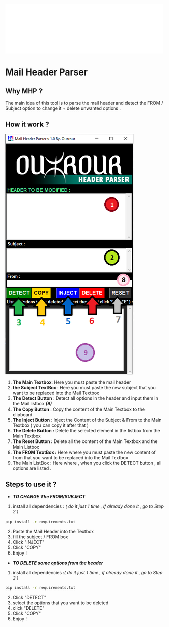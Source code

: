 ![By.Ouzrour](/logo.png)
# Mail Header Parser
## Why MHP ?
The main idea of this tool is to parse the mail header and detect the FROM / Subject option to change it + delete unwanted options .
## How it work ?
![ScreenShot](/screenshot.png)
1. **The Main Textbox**: Here you must paste the mail header
2. **the Subject TextBox** : Here you must paste the new subject that you want to be replaced into the Mail Textbox 
3. **The Detect Button** : Detect all options in the header and input them in the Mail listbox **_(9)_**
4. **The Copy Button** : Copy the content of the Main Textbox to the clipboard
5. **The Inject Button** : Inject the Content of the Subject & From to the Main Textbox ( you can copy it after that )
6. **The Delete Button :** Delete the selected element in the listbox from the Main Textbox
7. **The Reset Button :** Delete all the content of the Main Textbox and the Main Listbox
8. **The FROM TextBox :** Here where you must paste the new content of from that you want to be replaced into the Mail Textbox 
9. The Main ListBox : Here where , when you click the DETECT button , all options are listed . 
## Steps to use it ? 
- **_TO CHANGE The FROM/SUBJECT_**
1. install all dependencies : _( do it just 1 time , if already done it , go to Step 2 )_
```cmd
pip install -r requirements.txt
```
2. Paste the Mail Header into the Textbox
3. fill the subject / FROM box 
4. Click "INJECT"
5. Click "COPY" 
6. Enjoy !
- **_TO DELETE some options from the header_**
1. install all dependencies :_( do it just 1 time , if already done it , go to Step 2 )_
```cmd
pip install -r requirements.txt
```
2. Click "DETECT"
3. select the options that you want to be deleted
4. click "DELETE"
5. Click "COPY" 
6. Enjoy !